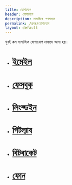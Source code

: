 ```yaml
---
title: যোগাযোগ
header: যোগাযোগ
description: সামাজিক গণমাধ্যম
permalink: /প্রবন্ধ/যোগাযোগ
layout: default
---
```


খুবই কম সামাজিক যোগাযোগ মাধ্যমে আসা হয়। 

- # [ইমেইল](soooheeeel@gmail.com)
- # [ফেসবুক](https://facebook.com/nahklehos/)
- # [লিংক্ডইন](https://linkedin.com/sohelkhan-R/)
- # [গিটল্যাব](https://gitlab.com/sohel.khan/)
- # [বিটবাকেট](https://bitbucket.org/sohel_khan/)
- # [ফোন](+8801639818389)
